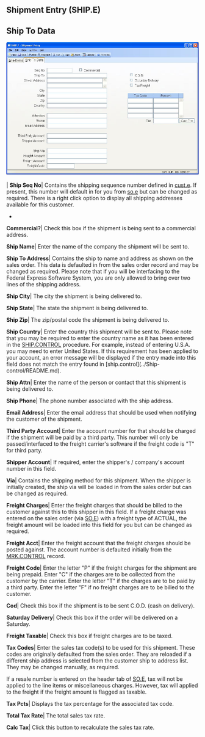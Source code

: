 ## Shipment Entry (SHIP.E)
<PageHeader />

## Ship To Data

![](./SHIP-E-2.jpg)

| **Ship Seq No**|  Contains the shipping sequence number defined in
[cust.e](../Cust-e/README.md). If present, this number will default in for you from
[so.e](../So-e/README.md) but can be changed as required. There is a right click option
to display all shipping addresses available for this customer.

-  
**Commercial?**|  Check this box if the shipment is being sent to a commercial
address.

**Ship Name**|  Enter the name of the company the shipment will be sent to.

**Ship To Address**|  Contains the ship to name and address as shown on the
sales order. This data is defaulted in from the sales order record and may be
changed as required. Please note that if you will be interfacing to the
Federal Express Software System, you are only allowed to bring over two lines
of the shipping address.

**Ship City**|  The city the shipment is being delivered to.

**Ship State**|  The state the shipment is being delivered to.

**Ship Zip**|  The zip/postal code the shipment is being delivered to.

**Ship Country**|  Enter the country this shipment will be sent to. Please
note that you may be required to enter the country name as it has been entered
in the [SHIP.CONTROL](../SHIP-CONTROL/README.md) procedure. For example, instead of
entering U.S.A. you may need to enter United States. If this requirement has
been applied to your account, an error message will be displayed if the entry
made into this field does not match the entry found in [ship.control](../Ship-
control/README.md).

**Ship Attn**|  Enter the name of the person or contact that this shipment is
being delivered to.

**Ship Phone**|  The phone number associated with the ship address.

**Email Address**|  Enter the email address that should be used when notifying
the customer of the shipment.

**Third Party Account**|  Enter the account number for that should be charged
if the shipment will be paid by a third party. This number will only be
passed/interfaced to the freight carrier's software if the freight code is "T"
for third party.

**Shipper Account**|  If required, enter the shipper's / company's account
number in this field.

**Via**|  Contains the shipping method for this shipment. When the shipper is
initially created, the ship via will be loaded in from the sales order but can
be changed as required.

**Freight Charges**|  Enter the freight charges that should be billed to the
customer against this to this shipper in this field. If a freight charge was
entered on the sales order (via [SO.E](../SO-E/README.md)) with a freight type of
ACTUAL, the freight amount will be loaded into this field for you but can be
changed as required.

**Freight Acct**|  Enter the freight account that the freight charges should
be posted against. The account number is defaulted initially from the
[MRK.CONTROL](../MRK-CONTROL/README.md) record.

**Freight Code**|  Enter the letter "P" if the freight charges for the
shipment are being prepaid. Enter "C" if the charges are to be collected from
the customer by the carrier. Enter the letter "T" if the charges are to be
paid by a third party. Enter the letter "F" if no freight charges are to be
billed to the customer.

**Cod**|  Check this box if the shipment is to be sent C.O.D. (cash on
delivery).

**Saturday Delivery**|  Check this box if the order will be delivered on a
Saturday.

**Freight Taxable**|  Check this box if freight charges are to be taxed.

**Tax Codes**|  Enter the sales tax code(s) to be used for this shipment.
These codes are originally defaulted from the sales order. They are reloaded
if a different ship address is selected from the customer ship to address
list. They may be changed manually, as required.

If a resale number is entered on the header tab of [SO.E](../SO-E/README.md), tax will
not be applied to the line items or miscellaneous charges. However, tax will
applied to the freight if the freight amount is flagged as taxable.

**Tax Pcts**|  Displays the tax percentage for the associated tax code.

**Total Tax Rate**|  The total sales tax rate.

**Calc Tax**|  Click this button to recalculate the sales tax rate.


<badge text= "Version 8.10.57 " vertical="middle" />

<PageFooter />
